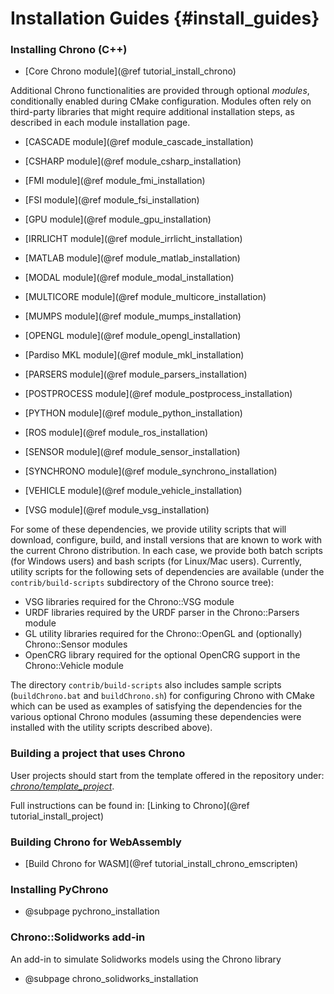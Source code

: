 Installation Guides {#install_guides}
==========================

### Installing Chrono (C++)

-   [Core Chrono module](@ref tutorial_install_chrono)

Additional Chrono functionalities are provided through optional _modules_, conditionally enabled during CMake configuration. Modules often rely on third-party libraries that might require additional installation steps, as described in each module installation page.

-   [CASCADE module](@ref module_cascade_installation)

-   [CSHARP module](@ref module_csharp_installation)

-   [FMI module](@ref module_fmi_installation)

-   [FSI module](@ref module_fsi_installation)

-   [GPU module](@ref module_gpu_installation)

-   [IRRLICHT module](@ref module_irrlicht_installation)

-   [MATLAB module](@ref module_matlab_installation)

-   [MODAL module](@ref module_modal_installation)

-   [MULTICORE module](@ref module_multicore_installation)

-   [MUMPS module](@ref module_mumps_installation)

-   [OPENGL module](@ref module_opengl_installation)

-   [Pardiso MKL module](@ref module_mkl_installation)

-   [PARSERS module](@ref module_parsers_installation)

-   [POSTPROCESS module](@ref module_postprocess_installation)

-   [PYTHON module](@ref module_python_installation)

-   [ROS module](@ref module_ros_installation)

-   [SENSOR module](@ref module_sensor_installation)	

-   [SYNCHRONO module](@ref module_synchrono_installation)

-   [VEHICLE module](@ref module_vehicle_installation)

-   [VSG module](@ref module_vsg_installation)


For some of these dependencies, we provide utility scripts that will download, configure, build, and install versions that are known to work with the current Chrono distribution. In each case, we provide both batch scripts (for Windows users) and bash scripts (for Linux/Mac users). Currently, utility scripts for the following sets of dependencies are available (under the `contrib/build-scripts` subdirectory of the Chrono source tree):

- VSG libraries required for the Chrono::VSG module
- URDF libraries required by the URDF parser in the Chrono::Parsers module
- GL utility libraries required for the Chrono::OpenGL and (optionally) Chrono::Sensor modules
- OpenCRG library required for the optional OpenCRG support in the Chrono::Vehicle module

The directory `contrib/build-scripts` also includes sample scripts (`buildChrono.bat` and `buildChrono.sh`) for configuring Chrono with CMake which can be used as examples of satisfying the dependencies for the various optional Chrono modules (assuming these dependencies were installed with the utility scripts described above).

### Building a project that uses Chrono

User projects should start from the template offered in the repository under: [_chrono/template_project_](https://github.com/projectchrono/chrono/tree/main/template_project).

Full instructions can be found in: [Linking to Chrono](@ref tutorial_install_project)

### Building Chrono for WebAssembly

-   [Build Chrono for WASM](@ref tutorial_install_chrono_emscripten)


### Installing PyChrono

- @subpage pychrono_installation


### Chrono::Solidworks add-in

An add-in to simulate Solidworks models using the Chrono library

- @subpage chrono_solidworks_installation

